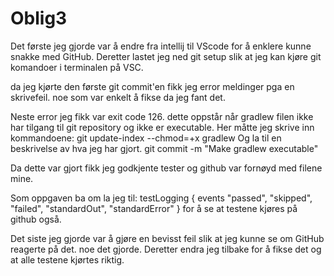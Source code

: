 # Oblig3
Det første jeg gjorde var å endre fra intellij til VScode for å enklere kunne snakke med GitHub.
Deretter lastet jeg ned git setup slik at jeg kan kjøre git komandoer i terminalen på VSC. 

da jeg kjørte den første git commit'en fikk jeg error meldinger pga en skrivefeil. noe som var enkelt å fikse da jeg fant det.

Neste error jeg fikk var exit code 126. dette oppstår når gradlew filen ikke har tilgang til git repository og ikke er executable.
Her måtte jeg skrive inn kommandoene:
  git update-index --chmod=+x gradlew
Og la til en beskrivelse av hva jeg har gjort.
  git commit -m "Make gradlew executable"
  
Da dette var gjort fikk jeg godkjente tester og github var fornøyd med filene mine. 

Som oppgaven ba om la jeg til:
  testLogging {
    events "passed", "skipped", "failed", "standardOut", "standardError"
}
for å se at testene kjøres på github også.

Det siste jeg gjorde var å gjøre en bevisst feil slik at jeg kunne se om GitHub reagerte på det. noe det gjorde. Deretter endra jeg tilbake for å fikse det og at alle testene kjørtes riktig.
